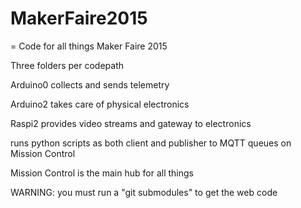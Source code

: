 # MakerFaire2015
=
Code for all things Maker Faire 2015

Three folders per codepath

Arduino0 collects and sends telemetry

Arduino2 takes care of physical electronics

Raspi2 provides video streams and gateway to electronics

runs python scripts as both client and publisher to MQTT queues on Mission Control


Mission Control is the main hub for all things

WARNING: you must run a "git submodules" to get the web code

